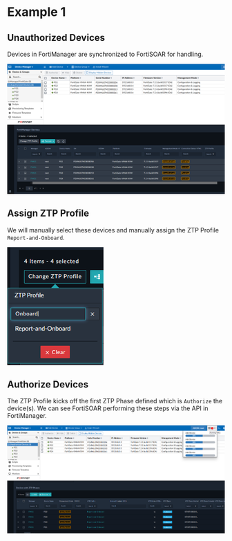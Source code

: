 # Example 1

## Unauthorized Devices
Devices in FortiManager are synchronized to FortiSOAR for handling. 

![](./images/ex1a.png)

## Assign ZTP Profile
We will manually select these devices and manually assign the ZTP Profile `Report-and-Onboard`. 

![](./images/ex1b.png)

## Authorize Devices
The ZTP Profile kicks off the first ZTP Phase defined which is `Authorize` the device(s). We can see FortiSOAR performing these steps via the API in FortiManager. 

![](./images/ex1c.png)